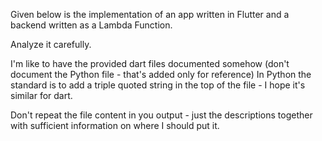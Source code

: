 Given below is the implementation of an app written in Flutter and a backend written as a Lambda Function.

Analyze it carefully.

I'm like to have the provided dart files documented somehow (don't document the Python file - that's added only for reference)
In Python the standard is to add a triple quoted string in the top of the file - I hope it's similar for dart.

Don't repeat the file content in you output - just the descriptions together with sufficient information on where I should put it.
